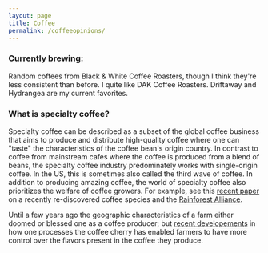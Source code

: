 ```yaml
---
layout: page 
title: Coffee 
permalink: /coffeeopinions/
---
```


### Currently brewing: 

Random coffees from Black & White Coffee Roasters, though I think they're less consistent than before. I quite like DAK Coffee Roasters. Driftaway and Hydrangea are my current favorites.

### What is specialty coffee?

Specialty coffee can be described as a subset of the global coffee business that aims to produce and distribute high-quality coffee where one can "taste" the characteristics of the coffee bean's origin country. In contrast to coffee from mainstream cafes where the coffee is produced from a blend of beans, the specialty coffee industry predominately works with single-origin coffee. In the US, this is sometimes also called the third wave of coffee. In addition to producing amazing coffee, the world of specialty coffee also prioritizes the welfare of coffee growers. For example, see this [recent paper](https://www.nature.com/articles/s41477-021-00891-4) on a recently re-discovered coffee species and the [Rainforest Alliance](https://www.rainforest-alliance.org/).

Until a few years ago the geographic characteristics of a farm either doomed or blessed one as a coffee producer; but [recent developements](https://www.sciencedirect.com/science/article/abs/pii/S0308814618314663?via%3Dihub) in how one processes the coffee cherry has enabled farmers to have more control over the flavors present in the coffee they produce. 
